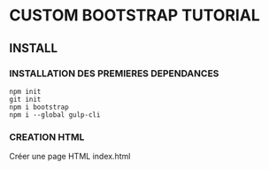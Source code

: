 # CUSTOM BOOTSTRAP TUTORIAL

## INSTALL

### INSTALLATION DES PREMIERES DEPENDANCES

```
npm init
git init
npm i bootstrap
npm i --global gulp-cli
```

### CREATION HTML

Créer une page HTML index.html
